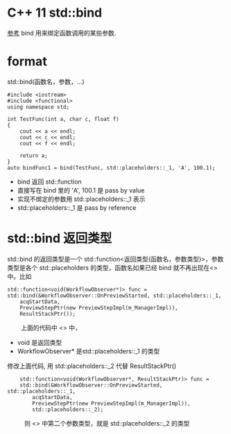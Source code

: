 # C++ 11 std::bind #

[参考](http://blog.csdn.net/zhoujianhua0591/article/details/49304141)
bind 用来绑定函数调用的某些参数.

# format #
std::bind(函数名，参数，...)

    #include <iostream>
    #include <functional>
    using namespace std;

    int TestFunc(int a, char c, float f)
    {
        cout << a << endl;
        cout << c << endl;
        cout << f << endl;

        return a;
    }
    auto bindFunc1 = bind(TestFunc, std::placeholders::_1, 'A', 100.1);
    
    
* bind 返回 std::function
* 直接写在 bind 里的 'A', 100.1 是 pass by value
* 实现不绑定的参数用 std::placeholders::\_1 表示
* std::placeholders::\_1 是 pass by reference

# std::bind 返回类型 #

std::bind 的返回类型是一个 std::function<返回类型(函数名，参数类型)>，参数类型是各个 std::placeholders 的类型，函数名如果已经 bind 就不再出现在<> 中。比如

    std::function<void(WorkflowObserver*)> func =
    std::bind(&WorkflowObserver::OnPreviewStarted, std::placeholders::_1,
        acqStartData,
        PreviewStepPtr(new PreviewStepImpl(m_ManagerImpl)),
        ResultStackPtr());
        
上面的代码中 <> 中，

* void 是返回类型
* WorkflowObserver\* 是std::placeholders::\_1 的类型

修改上面代码, 用 std::placeholders::\_2 代替 ResultStackPtr()

		std::function<void(WorkflowObserver*, ResultStackPtr)> func =
		std::bind(&WorkflowObserver::OnPreviewStarted, std::placeholders::_1,
			acqStartData,
			PreviewStepPtr(new PreviewStepImpl(m_ManagerImpl)),
			std::placeholders::_2);
           
则 <> 中第二个参数类型，就是 std::placeholders::\_2 的类型
